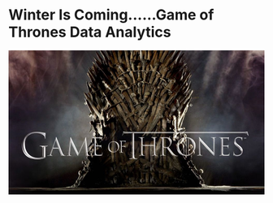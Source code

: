   # Winter Is Coming......Game of Thrones Data Analytics
<div align="center">
  <img src="visuals/GoT.jpeg" width="600" alt="GameofThrones"/>
</div>
